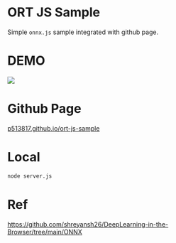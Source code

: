 # ORT JS Sample
Simple `onnx.js` sample integrated with github page. 

# DEMO
[![](https://markdown-videos.vercel.app/youtube/sQkgrdEjEQo)](https://youtu.be/sQkgrdEjEQo)


# Github Page
[p513817.github.io/ort-js-sample](http://p513817.github.io/ort-js-sample)

# Local
```bash
node server.js
```

# Ref
https://github.com/shreyansh26/DeepLearning-in-the-Browser/tree/main/ONNX
